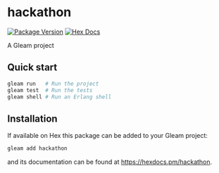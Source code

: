 # hackathon

[![Package Version](https://img.shields.io/hexpm/v/hackathon)](https://hex.pm/packages/hackathon)
[![Hex Docs](https://img.shields.io/badge/hex-docs-ffaff3)](https://hexdocs.pm/hackathon/)

A Gleam project

## Quick start

```sh
gleam run   # Run the project
gleam test  # Run the tests
gleam shell # Run an Erlang shell
```

## Installation

If available on Hex this package can be added to your Gleam project:

```sh
gleam add hackathon
```

and its documentation can be found at <https://hexdocs.pm/hackathon>.
